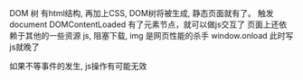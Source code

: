 DOM 树 有html结构, 再加上CSS, DOM树将被生成, 静态页面就有了。 触发document DOMContentLoaded 有了元素节点，就可以做js交互了
页面上还依赖于其他的一些资源 js, 阻塞下载, img 是网页性能的杀手
window.onload 此时写js就晚了

如果不等事件的发生, js操作有可能无效
